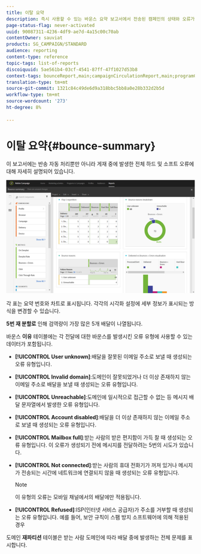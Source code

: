 ```yaml
---
title: 이탈 요약
description: 즉시 사용할 수 있는 바운스 요약 보고서에서 전송된 캠페인의 상태와 오류가 발생했을 수 있는 경우에 대해 알아보십시오.
page-status-flag: never-activated
uuid: 90087311-4236-4df9-ae7d-4a15c00c70ab
contentOwner: sauviat
products: SG_CAMPAIGN/STANDARD
audience: reporting
content-type: reference
topic-tags: list-of-reports
discoiquuid: 5ae561b4-03cf-4541-87ff-47f1027d53b8
context-tags: bounceReport,main;campaignCirculationReport,main;programCirculationReport,main
translation-type: tm+mt
source-git-commit: 1321c84c49de6d9a318bbc5bb8a0e28b332d2b5d
workflow-type: tm+mt
source-wordcount: '273'
ht-degree: 8%

---
```



# 이탈 요약{#bounce-summary}

이 보고서에는 반송 자동 처리뿐만 아니라 게재 중에 발생한 전체 하드 및 소프트 오류에 대해 자세히 설명되어 있습니다.

![](assets/campaign_reports_bounces.png)

각 표는 요약 번호와 차트로 표시됩니다. 각각의 시각화 설정에 세부 정보가 표시되는 방식을 변경할 수 있습니다.

**5번 재 분할로** 인해 검역량이 가장 많은 5개 배달이 나열됩니다.

바운스 **이유** 테이블에는 각 전달에 대한 바운스를 발생시킨 오류 유형에 사용할 수 있는 데이터가 포함됩니다.

* **[!UICONTROL User unknown]**:배달을 잘못된 이메일 주소로 보낼 때 생성되는 오류 유형입니다.
* **[!UICONTROL Invalid domain]**:도메인이 잘못되었거나 더 이상 존재하지 않는 이메일 주소로 배달을 보낼 때 생성되는 오류 유형입니다.
* **[!UICONTROL Unreachable]**:도메인에 일시적으로 접근할 수 없는 등 메시지 배달 문자열에서 발생한 오류 유형입니다.
* **[!UICONTROL Account disabled]**:배달을 더 이상 존재하지 않는 이메일 주소로 보낼 때 생성되는 오류 유형입니다.
* **[!UICONTROL Mailbox full]**:받는 사람의 받은 편지함이 가득 찰 때 생성되는 오류 유형입니다. 이 오류가 생성되기 전에 메시지를 전달하려는 5번의 시도가 있습니다.
* **[!UICONTROL Not connected]**:받는 사람의 휴대 전화기가 꺼져 있거나 메시지가 전송되는 시간에 네트워크에 연결되지 않을 때 생성되는 오류 유형입니다.

   >[!NOTE]
   >
   >이 유형의 오류는 모바일 채널에서의 배달에만 적용됩니다.

* **[!UICONTROL Refused]**:ISP(인터넷 서비스 공급자)가 주소를 거부할 때 생성되는 오류 유형입니다. 예를 들어, 보안 규칙이 스팸 방지 소프트웨어에 의해 적용된 경우

도메인 **재파티션** 테이블은 받는 사람 도메인에 따라 배달 중에 발생하는 전체 문제를 표시합니다.
